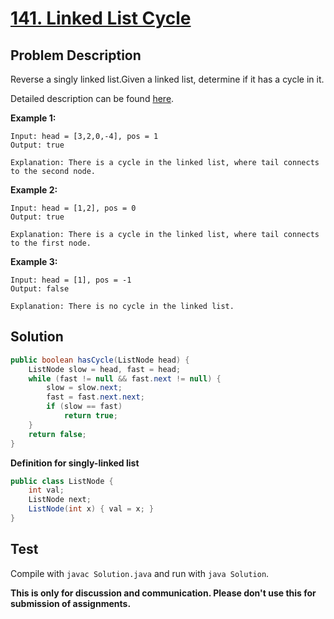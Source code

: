 # [141. Linked List Cycle][title]

## Problem Description

Reverse a singly linked list.Given a linked list, determine if it has a cycle in it.

Detailed description can be found [here][title].

**Example 1:**

```
Input: head = [3,2,0,-4], pos = 1
Output: true

Explanation: There is a cycle in the linked list, where tail connects to the second node.
```

**Example 2:**

```
Input: head = [1,2], pos = 0
Output: true

Explanation: There is a cycle in the linked list, where tail connects to the first node.
```

**Example 3:**

```
Input: head = [1], pos = -1
Output: false

Explanation: There is no cycle in the linked list.
```

## Solution

```java
public boolean hasCycle(ListNode head) {
    ListNode slow = head, fast = head;
    while (fast != null && fast.next != null) {
        slow = slow.next;
        fast = fast.next.next;
        if (slow == fast)
            return true;
    }
    return false;
}
```

**Definition for singly-linked list**

```java
public class ListNode {
    int val;
    ListNode next;
    ListNode(int x) { val = x; }
}
```

## Test

Compile with `javac Solution.java` and run with `java Solution`.


**This is only for discussion and communication. Please don't use this for submission of assignments.**

[title]: https://leetcode.com/problems/linked-list-cycle/